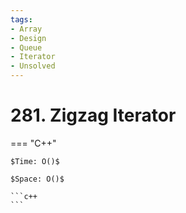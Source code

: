 ```yaml
---
tags:
- Array
- Design
- Queue
- Iterator
- Unsolved
---
```



# 281. Zigzag Iterator

=== "C++"

    $Time: O()$

    $Space: O()$

    ```c++
    ```